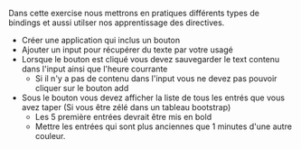 Dans cette exercise nous mettrons en pratiques différents types de bindings et aussi utilser nos apprentissage des directives.

* Créer une application qui inclus un bouton
* Ajouter un input pour récupérer du texte par votre usagé
* Lorsque le bouton est cliqué vous devez sauvegarder le text contenu dans l'input ainsi que l'heure courrante
  * Si il n'y a pas de contenu dans l'input vous ne devez pas pouvoir cliquer sur le bouton add
* Sous le bouton vous devez afficher la liste de tous les entrés que vous avez taper (Si vous être zélé dans un tableau bootstrap)
  * Les 5 première entrées devrait être mis en bold
  * Mettre les entrées qui sont plus anciennes que 1 minutes d'une autre couleur.
